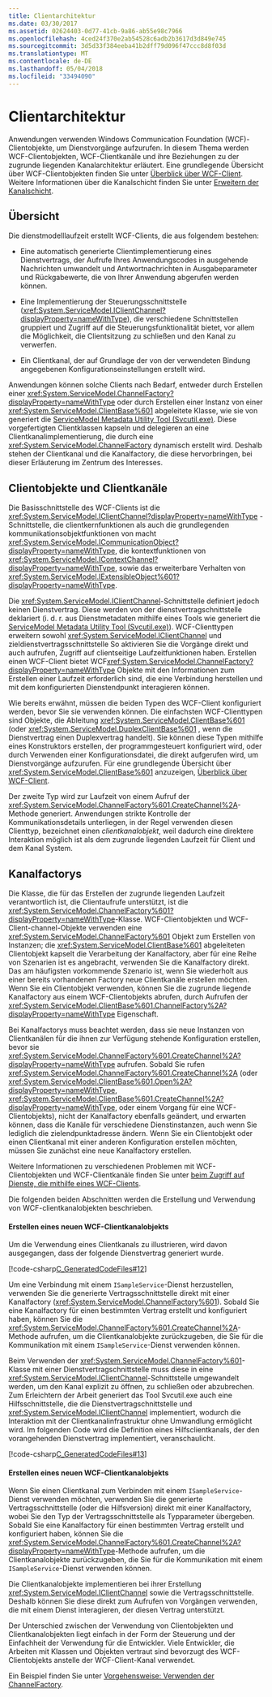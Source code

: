 ```yaml
---
title: Clientarchitektur
ms.date: 03/30/2017
ms.assetid: 02624403-0d77-41cb-9a86-ab55e98c7966
ms.openlocfilehash: 4ced24f370e2ab54528c6adb2b3617d3d849e745
ms.sourcegitcommit: 3d5d33f384eeba41b2dff79d096f47ccc8d8f03d
ms.translationtype: MT
ms.contentlocale: de-DE
ms.lasthandoff: 05/04/2018
ms.locfileid: "33494090"
---
```

# <a name="client-architecture"></a>Clientarchitektur
Anwendungen verwenden Windows Communication Foundation (WCF)-Clientobjekte, um Dienstvorgänge aufzurufen. In diesem Thema werden WCF-Clientobjekten, WCF-Clientkanäle und ihre Beziehungen zu der zugrunde liegenden Kanalarchitektur erläutert. Eine grundlegende Übersicht über WCF-Clientobjekten finden Sie unter [Überblick über WCF-Client](../../../../docs/framework/wcf/wcf-client-overview.md). Weitere Informationen über die Kanalschicht finden Sie unter [Erweitern der Kanalschicht](../../../../docs/framework/wcf/extending/extending-the-channel-layer.md).  
  
## <a name="overview"></a>Übersicht  
 Die dienstmodelllaufzeit erstellt WCF-Clients, die aus folgendem bestehen:  
  
-   Eine automatisch generierte Clientimplementierung eines Dienstvertrags, der Aufrufe Ihres Anwendungscodes in ausgehende Nachrichten umwandelt und Antwortnachrichten in Ausgabeparameter und Rückgabewerte, die von Ihrer Anwendung abgerufen werden können.  
  
-   Eine Implementierung der Steuerungsschnittstelle (<xref:System.ServiceModel.IClientChannel?displayProperty=nameWithType>), die verschiedene Schnittstellen gruppiert und Zugriff auf die Steuerungsfunktionalität bietet, vor allem die Möglichkeit, die Clientsitzung zu schließen und den Kanal zu verwerfen.  
  
-   Ein Clientkanal, der auf Grundlage der von der verwendeten Bindung angegebenen Konfigurationseinstellungen erstellt wird.  
  
 Anwendungen können solche Clients nach Bedarf, entweder durch Erstellen einer <xref:System.ServiceModel.ChannelFactory?displayProperty=nameWithType> oder durch Erstellen einer Instanz von einer <xref:System.ServiceModel.ClientBase%601> abgeleitete Klasse, wie sie von generiert die [ServiceModel Metadata Utility Tool (Svcutil.exe)](../../../../docs/framework/wcf/servicemodel-metadata-utility-tool-svcutil-exe.md). Diese vorgefertigten Clientklassen kapseln und delegieren an eine Clientkanalimplementierung, die durch eine <xref:System.ServiceModel.ChannelFactory> dynamisch erstellt wird. Deshalb stehen der Clientkanal und die Kanalfactory, die diese hervorbringen, bei dieser Erläuterung im Zentrum des Interesses.  
  
## <a name="client-objects-and-client-channels"></a>Clientobjekte und Clientkanäle  
 Die Basisschnittstelle des WCF-Clients ist die <xref:System.ServiceModel.IClientChannel?displayProperty=nameWithType> -Schnittstelle, die clientkernfunktionen als auch die grundlegenden kommunikationsobjektfunktionen von macht <xref:System.ServiceModel.ICommunicationObject?displayProperty=nameWithType>, die kontextfunktionen von <xref:System.ServiceModel.IContextChannel?displayProperty=nameWithType>, sowie das erweiterbare Verhalten von <xref:System.ServiceModel.IExtensibleObject%601?displayProperty=nameWithType>.  
  
 Die <xref:System.ServiceModel.IClientChannel>-Schnittstelle definiert jedoch keinen Dienstvertrag. Diese werden von der dienstvertragschnittstelle deklariert (i. d. r. aus Dienstmetadaten mithilfe eines Tools wie generiert die [ServiceModel Metadata Utility Tool (Svcutil.exe)](../../../../docs/framework/wcf/servicemodel-metadata-utility-tool-svcutil-exe.md)). WCF-Clienttypen erweitern sowohl <xref:System.ServiceModel.IClientChannel> und zieldienstvertragsschnittstelle So aktivieren Sie die Vorgänge direkt und auch aufrufen, Zugriff auf clientseitige Laufzeitfunktionen haben. Erstellen einen WCF-Client bietet WCF<xref:System.ServiceModel.ChannelFactory?displayProperty=nameWithType> Objekte mit den Informationen zum Erstellen einer Laufzeit erforderlich sind, die eine Verbindung herstellen und mit dem konfigurierten Dienstendpunkt interagieren können.  
  
 Wie bereits erwähnt, müssen die beiden Typen des WCF-Client konfiguriert werden, bevor Sie sie verwenden können. Die einfachsten WCF-Clienttypen sind Objekte, die Ableitung <xref:System.ServiceModel.ClientBase%601> (oder <xref:System.ServiceModel.DuplexClientBase%601> , wenn die Dienstvertrag einen Duplexvertrag handelt). Sie können diese Typen mithilfe eines Konstruktors erstellen, der programmgesteuert konfiguriert wird, oder durch Verwenden einer Konfigurationsdatei, die direkt aufgerufen wird, um Dienstvorgänge aufzurufen. Für eine grundlegende Übersicht über <xref:System.ServiceModel.ClientBase%601> anzuzeigen, [Überblick über WCF-Client](../../../../docs/framework/wcf/wcf-client-overview.md).  
  
 Der zweite Typ wird zur Laufzeit von einem Aufruf der <xref:System.ServiceModel.ChannelFactory%601.CreateChannel%2A>-Methode generiert. Anwendungen strikte Kontrolle der Kommunikationsdetails unterliegen, in der Regel verwenden diesen Clienttyp, bezeichnet einen *clientkanalobjekt*, weil dadurch eine direktere Interaktion möglich ist als dem zugrunde liegenden Laufzeit für Client und dem Kanal System.  
  
## <a name="channel-factories"></a>Kanalfactorys  
 Die Klasse, die für das Erstellen der zugrunde liegenden Laufzeit verantwortlich ist, die Clientaufrufe unterstützt, ist die <xref:System.ServiceModel.ChannelFactory%601?displayProperty=nameWithType>-Klasse. WCF-Clientobjekten und WCF-Client-channel-Objekte verwenden eine <xref:System.ServiceModel.ChannelFactory%601> Objekt zum Erstellen von Instanzen; die <xref:System.ServiceModel.ClientBase%601> abgeleiteten Clientobjekt kapselt die Verarbeitung der Kanalfactory, aber für eine Reihe von Szenarien ist es angebracht, verwenden Sie die Kanalfactory direkt. Das am häufigsten vorkommende Szenario ist, wenn Sie wiederholt aus einer bereits vorhandenen Factory neue Clientkanäle erstellen möchten. Wenn Sie ein Clientobjekt verwenden, können Sie die zugrunde liegende Kanalfactory aus einem WCF-Clientobjekts abrufen, durch Aufrufen der <xref:System.ServiceModel.ClientBase%601.ChannelFactory%2A?displayProperty=nameWithType> Eigenschaft.  
  
 Bei Kanalfactorys muss beachtet werden, dass sie neue Instanzen von Clientkanälen für die ihnen zur Verfügung stehende Konfiguration erstellen, bevor sie <xref:System.ServiceModel.ChannelFactory%601.CreateChannel%2A?displayProperty=nameWithType> aufrufen. Sobald Sie rufen <xref:System.ServiceModel.ChannelFactory%601.CreateChannel%2A> (oder <xref:System.ServiceModel.ClientBase%601.Open%2A?displayProperty=nameWithType>, <xref:System.ServiceModel.ClientBase%601.CreateChannel%2A?displayProperty=nameWithType>, oder einem Vorgang für eine WCF-Clientobjekts), nicht der Kanalfactory ebenfalls geändert, und erwarten können, dass die Kanäle für verschiedene Dienstinstanzen, auch wenn Sie lediglich die zielendpunktadresse ändern. Wenn Sie ein Clientobjekt oder einen Clientkanal mit einer anderen Konfiguration erstellen möchten, müssen Sie zunächst eine neue Kanalfactory erstellen.  
  
 Weitere Informationen zu verschiedenen Problemen mit WCF-Clientobjekten und WCF-Clientkanäle finden Sie unter [beim Zugriff auf Dienste, die mithilfe eines WCF-Clients](../../../../docs/framework/wcf/feature-details/accessing-services-using-a-client.md).  
  
 Die folgenden beiden Abschnitten werden die Erstellung und Verwendung von WCF-clientkanalobjekten beschrieben.  
  
#### <a name="creating-a-new-wcf-client-channel-object"></a>Erstellen eines neuen WCF-Clientkanalobjekts  
 Um die Verwendung eines Clientkanals zu illustrieren, wird davon ausgegangen, dass der folgende Dienstvertrag generiert wurde.  
  
 [!code-csharp[C_GeneratedCodeFiles#12](../../../../samples/snippets/csharp/VS_Snippets_CFX/c_generatedcodefiles/cs/proxycode.cs#12)]  
  
 Um eine Verbindung mit einem `ISampleService`-Dienst herzustellen, verwenden Sie die generierte Vertragsschnittstelle direkt mit einer Kanalfactory (<xref:System.ServiceModel.ChannelFactory%601>). Sobald Sie eine Kanalfactory für einen bestimmten Vertrag erstellt und konfiguriert haben, können Sie die <xref:System.ServiceModel.ChannelFactory%601.CreateChannel%2A>-Methode aufrufen, um die Clientkanalobjekte zurückzugeben, die Sie für die Kommunikation mit einem `ISampleService`-Dienst verwenden können.  
  
 Beim Verwenden der <xref:System.ServiceModel.ChannelFactory%601>-Klasse mit einer Dienstvertragschnittstelle muss diese in eine <xref:System.ServiceModel.IClientChannel>-Schnittstelle umgewandelt werden, um den Kanal explizit zu öffnen, zu schließen oder abzubrechen. Zum Erleichtern der Arbeit generiert das Tool Svcutil.exe auch eine Hilfsschnittstelle, die die Dienstvertragschnittstelle und <xref:System.ServiceModel.IClientChannel> implementiert, wodurch die Interaktion mit der Clientkanalinfrastruktur ohne Umwandlung ermöglicht wird. Im folgenden Code wird die Definition eines Hilfsclientkanals, der den vorangehenden Dienstvertrag implementiert, veranschaulicht.  
  
 [!code-csharp[C_GeneratedCodeFiles#13](../../../../samples/snippets/csharp/VS_Snippets_CFX/c_generatedcodefiles/cs/proxycode.cs#13)]  
  
#### <a name="creating-a-new-wcf-client-channel-object"></a>Erstellen eines neuen WCF-Clientkanalobjekts  
 Wenn Sie einen Clientkanal zum Verbinden mit einem `ISampleService`-Dienst verwenden möchten, verwenden Sie die generierte Vertragsschnittstelle (oder die Hilfsversion) direkt mit einer Kanalfactory, wobei Sie den Typ der Vertragsschnittstelle als Typparameter übergeben. Sobald Sie eine Kanalfactory für einen bestimmten Vertrag erstellt und konfiguriert haben, können Sie die <xref:System.ServiceModel.ChannelFactory%601.CreateChannel%2A?displayProperty=nameWithType>-Methode aufrufen, um die Clientkanalobjekte zurückzugeben, die Sie für die Kommunikation mit einem `ISampleService`-Dienst verwenden können.  
  
 Die Clientkanalobjekte implementieren bei ihrer Erstellung <xref:System.ServiceModel.IClientChannel> sowie die Vertragsschnittstelle. Deshalb können Sie diese direkt zum Aufrufen von Vorgängen verwenden, die mit einem Dienst interagieren, der diesen Vertrag unterstützt.  
  
 Der Unterschied zwischen der Verwendung von Clientobjekten und Clientkanalobjekten liegt einfach in der Form der Steuerung und der Einfachheit der Verwendung für die Entwickler. Viele Entwickler, die Arbeiten mit Klassen und Objekten vertraut sind bevorzugt des WCF-Clientobjekts anstelle der WCF-Client-Kanal verwendet.  
  
 Ein Beispiel finden Sie unter [Vorgehensweise: Verwenden der ChannelFactory](../../../../docs/framework/wcf/feature-details/how-to-use-the-channelfactory.md).
